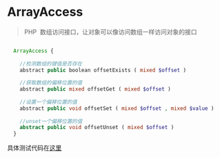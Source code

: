 # ArrayAccess

>PHP  数组访问接口，让对象可以像访问数组一样访问对象的接口

```php

  ArrayAccess {
    
    //检测数组的键值是否存在
    abstract public boolean offsetExists ( mixed $offset )
    
    //获取数组的偏移位置的值
    abstract public mixed offsetGet ( mixed $offset )
    
    //设置一个偏移位置的值
    abstract public void offsetSet ( mixed $offset , mixed $value )
    
    //unset一个偏移位置的值
    abstract public void offsetUnset ( mixed $offset )
  }

```

具体测试代码在[这里](https://github.com/Ericivan/array-access/blob/master/arrayAccess.php)
